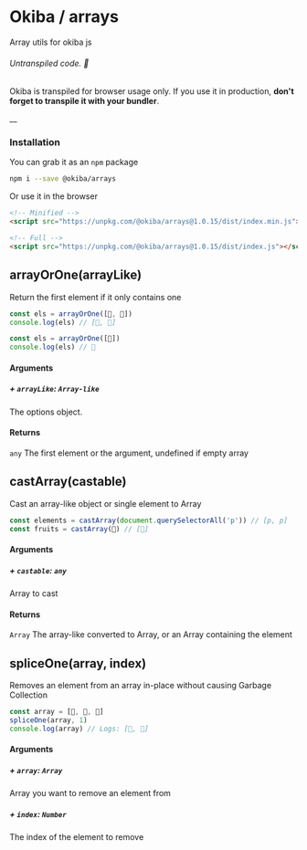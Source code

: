 

# Okiba / arrays
Array utils for okiba js


###### Untranspiled code. 🛑

Okiba is transpiled for browser usage only. If you use it in production, **don't forget to transpile it with your bundler**.

__



### Installation

You can grab it as an `npm` package
```bash
npm i --save @okiba/arrays
```

Or use it in the browser
```html
<!-- Minified -->
<script src="https://unpkg.com/@okiba/arrays@1.0.15/dist/index.min.js"></script>

<!-- Full -->
<script src="https://unpkg.com/@okiba/arrays@1.0.15/dist/index.js"></script>
```




## arrayOrOne(arrayLike)


Return the first element if it only contains one






```javascript
const els = arrayOrOne([🍏, 🍌])
console.log(els) // [🍏, 🍌]

const els = arrayOrOne([🍏])
console.log(els) // 🍏
```




#### Arguments


##### + `arrayLike`: `Array-like`

The options object.





#### Returns

`any` The first element or the argument, undefined if empty array
## castArray(castable)


Cast an array-like object or single element to Array






```javascript
const elements = castArray(document.querySelectorAll('p')) // [p, p]
const fruits = castArray(🍒) // [🍒]
```




#### Arguments


##### + `castable`: `any`

Array to cast





#### Returns

`Array` The array-like converted to Array, or an Array containing the element
## spliceOne(array, index)


Removes an element from an array in-place without causing Garbage Collection






```javascript
const array = [🍎, 🍐, 🍌]
spliceOne(array, 1)
console.log(array) // Logs: [🍎, 🍌]
```




#### Arguments


##### + `array`: `Array`

Array you want to remove an element from


##### + `index`: `Number`

The index of the element to remove




